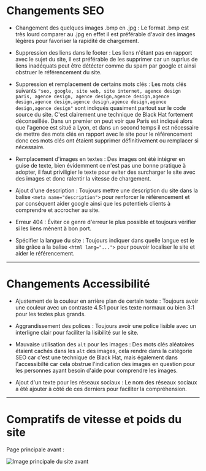 # Changements SEO


* Changement des quelques images .bmp en .jpg : Le format .bmp est très lourd comparer au .jpg en effet il est préférable d'avoir des images légères pour favoriser la rapidité de chargement.

* Suppression des liens dans le footer : Les liens n'étant pas en rapport avec le sujet du site, il est préférable de les supprimer car un suprlus de liens inadéquats peut être détécter comme du spam par google et ainsi obstruer le référencement du site.

* Suppression et remplacement de certains mots clés : Les mots clés suivants `"seo, google, site web, site internet, agence design paris, agence design, agence design,agence design,agence design,agence design,agence design,agence design,agence design,agence design"` sont indiqués quasiment partout sur le code source du site. C'est clairement une technique de Black Hat fortement déconseillée. Dans un premier on peut voir que Paris est indiqué alors que l'agence est situé a Lyon, et dans un second temps il est nécessaire de mettre des mots clés en rapport avec le site pour le référencement donc ces mots clés ont étaient supprimer définitivement ou remplacer si nécessaire.

* Remplacement d'images en textes : Des images ont été intégrer en guise de texte, bien évidemment ce n'est pas une bonne pratique à adopter, il faut priviligier le texte pour eviter des surcharger le site avec des images et donc ralentir la vitesse de chargement.

* Ajout d'une description : Toujours mettre une description du site dans la balise `<meta name="description">` pour renforcer le référencement et par conséquent aider google ainsi que les potentiels clients à comprendre et accrocher au site.

* Erreur 404 : Éviter ce genre d'erreur le plus possible et toujours vérifier si les liens mènent à bon port.

* Spécifier la langue du site : Toujours indiquer dans quelle langue est le site grâce a la balise `<html lang="...">` pour pouvoir localiser le site et aider le référencement.


------------------------------


# Changements Accessibilité


* Ajustement de la couleur en arrière plan de certain texte : Toujours avoir une couleur avec un contraste 4.5:1 pour les texte normaux ou bien 3:1 pour les textes plus grands.

* Aggrandissement des polices : Toujours avoir une police lisible avec un interligne clair pour faciliter la lisibilité sur le site.

* Mauvaise utilisation des `alt` pour les images : Des mots clés aléatoires étaient cachés dans les `alt` des images, cela rendre dans la catégorie SEO car c'est une technique de Black Hat, mais également dans l'accessibilté car cela obstrue l'indication des images en question pour les personnes ayant besoin d'aide pour comprendre les images.

* Ajout d'un texte pour les réseaux sociaux : Le nom des réseaux sociaux a été ajouter à côté de ces derniers pour faciliter la compréhension.


------------------------------


# Compratifs de vitesse et poids du site 


Page principale avant :  


![Image principale du site avant](/img/page_principale/ancienne_page_principale_screen_1)